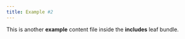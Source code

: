 ```yaml
---
title: Example #2
---
```


This is another **example** content file inside the **includes** leaf bundle.
